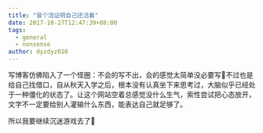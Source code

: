 ```yaml
---
title: "冒个泡证明自己还活着"
date: 2017-10-27T12:47:39+08:00
tags:
  - general
  - nonsense
author: dyzdyz010
---
```


写博客仿佛陷入了一个怪圈：不会的写不出，会的感觉太简单没必要写🤔不过也是给自己找借口，自从秋天入学之后，根本没有认真坐下来思考过，大脑似乎已经处于一种僵化的状态了。让这个网站空着总感觉没什么生气，索性尝试把心态放开，文字不一定要给别人灌输什么东西，能表达自己就足够了。

所以我要继续沉迷游戏去了🤡